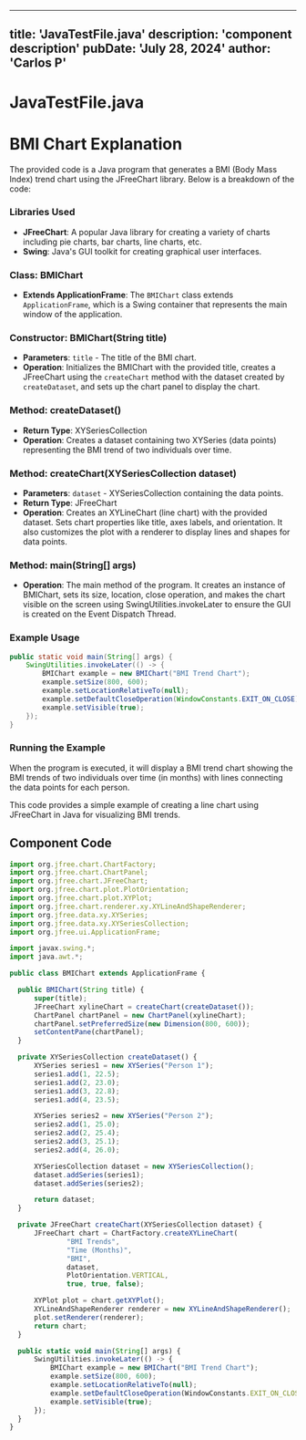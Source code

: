 ---
  title: 'JavaTestFile.java'
  description: 'component description'
  pubDate: 'July 28, 2024'
  author: 'Carlos P'
  ---
  
  
  
  # JavaTestFile.java
  # BMI Chart Explanation

The provided code is a Java program that generates a BMI (Body Mass Index) trend chart using the JFreeChart library. Below is a breakdown of the code:

### Libraries Used
- **JFreeChart**: A popular Java library for creating a variety of charts including pie charts, bar charts, line charts, etc.
- **Swing**: Java's GUI toolkit for creating graphical user interfaces.

### Class: BMIChart
- **Extends ApplicationFrame**: The `BMIChart` class extends `ApplicationFrame`, which is a Swing container that represents the main window of the application.

### Constructor: BMIChart(String title)
- **Parameters**: `title` - The title of the BMI chart.
- **Operation**: Initializes the BMIChart with the provided title, creates a JFreeChart using the `createChart` method with the dataset created by `createDataset`, and sets up the chart panel to display the chart.

### Method: createDataset()
- **Return Type**: XYSeriesCollection
- **Operation**: Creates a dataset containing two XYSeries (data points) representing the BMI trend of two individuals over time.

### Method: createChart(XYSeriesCollection dataset)
- **Parameters**: `dataset` - XYSeriesCollection containing the data points.
- **Return Type**: JFreeChart
- **Operation**: Creates an XYLineChart (line chart) with the provided dataset. Sets chart properties like title, axes labels, and orientation. It also customizes the plot with a renderer to display lines and shapes for data points.

### Method: main(String[] args)
- **Operation**: The main method of the program. It creates an instance of BMIChart, sets its size, location, close operation, and makes the chart visible on the screen using SwingUtilities.invokeLater to ensure the GUI is created on the Event Dispatch Thread.

### Example Usage
```java
public static void main(String[] args) {
    SwingUtilities.invokeLater(() -> {
        BMIChart example = new BMIChart("BMI Trend Chart");
        example.setSize(800, 600);
        example.setLocationRelativeTo(null);
        example.setDefaultCloseOperation(WindowConstants.EXIT_ON_CLOSE);
        example.setVisible(true);
    });
}
```

### Running the Example
When the program is executed, it will display a BMI trend chart showing the BMI trends of two individuals over time (in months) with lines connecting the data points for each person.

This code provides a simple example of creating a line chart using JFreeChart in Java for visualizing BMI trends.
  
  ## Component Code
  ```jsx
  import org.jfree.chart.ChartFactory;
import org.jfree.chart.ChartPanel;
import org.jfree.chart.JFreeChart;
import org.jfree.chart.plot.PlotOrientation;
import org.jfree.chart.plot.XYPlot;
import org.jfree.chart.renderer.xy.XYLineAndShapeRenderer;
import org.jfree.data.xy.XYSeries;
import org.jfree.data.xy.XYSeriesCollection;
import org.jfree.ui.ApplicationFrame;

import javax.swing.*;
import java.awt.*;

public class BMIChart extends ApplicationFrame {

    public BMIChart(String title) {
        super(title);
        JFreeChart xylineChart = createChart(createDataset());
        ChartPanel chartPanel = new ChartPanel(xylineChart);
        chartPanel.setPreferredSize(new Dimension(800, 600));
        setContentPane(chartPanel);
    }

    private XYSeriesCollection createDataset() {
        XYSeries series1 = new XYSeries("Person 1");
        series1.add(1, 22.5);
        series1.add(2, 23.0);
        series1.add(3, 22.8);
        series1.add(4, 23.5);

        XYSeries series2 = new XYSeries("Person 2");
        series2.add(1, 25.0);
        series2.add(2, 25.4);
        series2.add(3, 25.1);
        series2.add(4, 26.0);

        XYSeriesCollection dataset = new XYSeriesCollection();
        dataset.addSeries(series1);
        dataset.addSeries(series2);

        return dataset;
    }

    private JFreeChart createChart(XYSeriesCollection dataset) {
        JFreeChart chart = ChartFactory.createXYLineChart(
                "BMI Trends",
                "Time (Months)",
                "BMI",
                dataset,
                PlotOrientation.VERTICAL,
                true, true, false);

        XYPlot plot = chart.getXYPlot();
        XYLineAndShapeRenderer renderer = new XYLineAndShapeRenderer();
        plot.setRenderer(renderer);
        return chart;
    }

    public static void main(String[] args) {
        SwingUtilities.invokeLater(() -> {
            BMIChart example = new BMIChart("BMI Trend Chart");
            example.setSize(800, 600);
            example.setLocationRelativeTo(null);
            example.setDefaultCloseOperation(WindowConstants.EXIT_ON_CLOSE);
            example.setVisible(true);
        });
    }
}
  ```
  